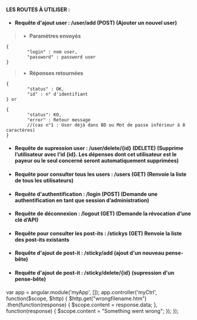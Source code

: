 #### LES ROUTES À UTILISER :

* #### Requête d'ajout user :  /user/add (POST) (Ajouter un nouvel user)

>*  **Paramètres envoyés**
```
{
        "login" : nom user,
        "password" : password user
}
```

>* **Réponses retournées**    

```
{
        "status" : OK,
        "id" : n° d'identifiant
} or

{
        "status": KO,
        "error" : Retour message
        //(cas n°1 : User déjà dans BD ou Mot de passe inférieur à 8 caractères)
}
```

* #### Requête de supression user :  /user/delete/{id} (DELETE) (Supprime l’utilisateur avec l’id {id}. Les dépenses dont cet utilisateur est le payeur ou le seul concerné seront automatiquement supprimées)


* #### Requête pour consulter tous les users :  /users (GET) (Renvoie la liste de tous les utilisateurs)
* #### Requête d'authentification :  /login (POST) (Demande une authentification en tant que session d’administration)
* #### Requête de déconnexion :   /logout (GET) (Demande la révocation d’une clé d’API)
* #### Requête pour consulter les post-its :  /stickys (GET) Renvoie la liste des post-its existants
* #### Requête d'ajout de post-it :  /sticky/add (ajout d'un nouveau pense-bête)
* #### Requête d'ajout de post-it :  /sticky/delete/{id} (supression d'un pense-bête)



var app = angular.module('myApp', []);
app.controller('myCtrl', function($scope, $http) {
  $http.get("wrongfilename.htm")
  .then(function(response) {
      $scope.content = response.data;
  }, function(response) {
      $scope.content = "Something went wrong";
  });
});


